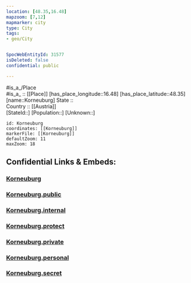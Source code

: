 ```yaml
---
location: [48.35,16.48] 
mapzoom: [7,12] 
mapmarker: city 
type: City
tags:
- geo/City


SpocWebEntityId: 31577
isDeleted: false
confidential: public

---
```

#is_a_/Place  
#is_a_ :: [[Place]] 
[has_place_longitude::16.48] 
[has_place_latitude::48.35] 
[name::Korneuburg] 
State ::  
Country :: [[Austria]]  
[StateId::] 
[Population::] 
[Unknown::] 


```leaflet
id: Korneuburg
coordinates: [[Korneuburg]] 
markerFile: [[Korneuburg]] 
defaultZoom: 11 
maxZoom: 18
```


## Confidential Links & Embeds: 

### [Korneuburg](/_Standards/Earth/Continent/Europe/Europe~Central/Austria/Austrias_States/Niederösterreich/City/Korneuburg.md) 

### [Korneuburg.public](/_public/Earth/Continent/Europe/Europe~Central/Austria/Austrias_States/Niederösterreich/City/Korneuburg.public.md) 

### [Korneuburg.internal](/_internal/Earth/Continent/Europe/Europe~Central/Austria/Austrias_States/Niederösterreich/City/Korneuburg.internal.md) 

### [Korneuburg.protect](/_protect/Earth/Continent/Europe/Europe~Central/Austria/Austrias_States/Niederösterreich/City/Korneuburg.protect.md) 

### [Korneuburg.private](/_private/Earth/Continent/Europe/Europe~Central/Austria/Austrias_States/Niederösterreich/City/Korneuburg.private.md) 

### [Korneuburg.personal](/_personal/Earth/Continent/Europe/Europe~Central/Austria/Austrias_States/Niederösterreich/City/Korneuburg.personal.md) 

### [Korneuburg.secret](/_secret/Earth/Continent/Europe/Europe~Central/Austria/Austrias_States/Niederösterreich/City/Korneuburg.secret.md)

